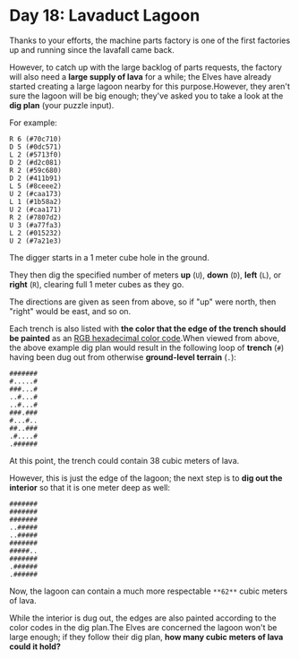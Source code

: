 # Day 18: Lavaduct Lagoon 

Thanks to your efforts, the machine parts factory is one of the first factories up and running since the lavafall came back.

However, to catch up with the large backlog of parts requests, the factory will also need a **large supply of lava** for a while; the Elves have already started creating a large lagoon nearby for this purpose.However, they aren't sure the lagoon will be big enough; they've asked you to take a look at the **dig plan** (your puzzle input).

For example:
```
R 6 (#70c710)
D 5 (#0dc571)
L 2 (#5713f0)
D 2 (#d2c081)
R 2 (#59c680)
D 2 (#411b91)
L 5 (#8ceee2)
U 2 (#caa173)
L 1 (#1b58a2)
U 2 (#caa171)
R 2 (#7807d2)
U 3 (#a77fa3)
L 2 (#015232)
U 2 (#7a21e3)
```
The digger starts in a 1 meter cube hole in the ground.

They then dig the specified number of meters **up** (`U`), **down** (`D`), **left** (`L`), or **right** (`R`), clearing full 1 meter cubes as they go.

The directions are given as seen from above, so if "up" were north, then "right" would be east, and so on.

Each trench is also listed with **the color that the edge of the trench should be painted** as an <a href="https://en.wikipedia.org/wiki/RGB_color_model#Numeric_representations" target="_blank">RGB hexadecimal color code</a>.When viewed from above, the above example dig plan would result in the following loop of **trench** (`#`) having been dug out from otherwise **ground-level terrain** (`.`):
```
#######
#.....#
###...#
..#...#
..#...#
###.###
#...#..
##..###
.#....#
.######
```
At this point, the trench could contain 38 cubic meters of lava.

However, this is just the edge of the lagoon; the next step is to **dig out the interior** so that it is one meter deep as well:
```
#######
#######
#######
..#####
..#####
#######
#####..
#######
.######
.######
```
Now, the lagoon can contain a much more respectable `**62**` cubic meters of lava.

While the interior is dug out, the edges are also painted according to the color codes in the dig plan.The Elves are concerned the lagoon won't be large enough; if they follow their dig plan, **how many cubic meters of lava could it hold?**